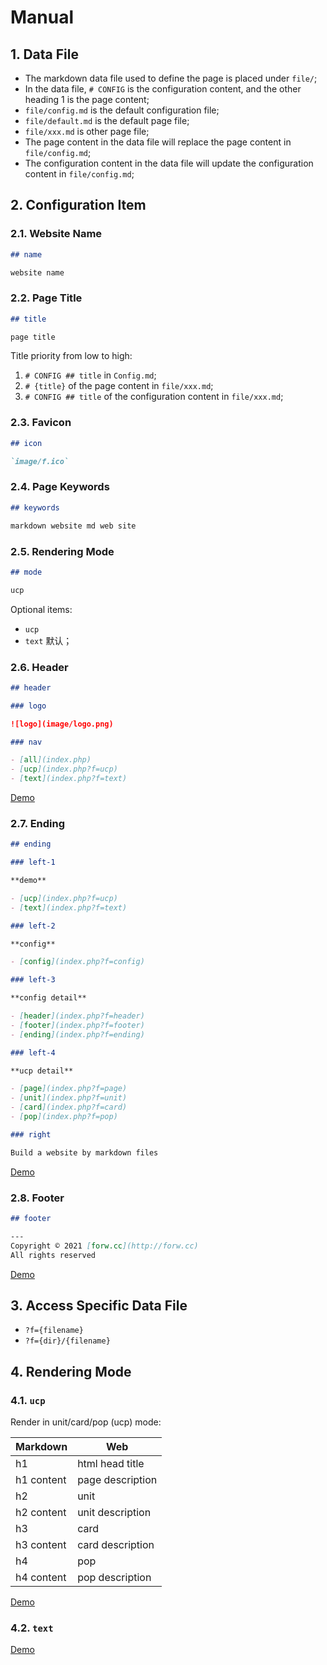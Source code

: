 # Manual

## 1. Data File

- The markdown data file used to define the page is placed under `file/`;
- In the data file, `# CONFIG` is the configuration content, and the other heading 1 is the page content;
- `file/config.md` is the default configuration file;
- `file/default.md` is the default page file;
- `file/xxx.md` is other page file;
- The page content in the data file will replace the page content in `file/config.md`;
- The configuration content in the data file will update the configuration content in `file/config.md`;

## 2. Configuration Item

### 2.1. Website Name

```markdown
## name

website name
```

### 2.2. Page Title

```markdown
## title

page title
```

Title priority from low to high:

1. `# CONFIG ## title` in `Config.md`;
1. `# {title}` of the page content in `file/xxx.md`;
1. `# CONFIG ## title` of the configuration content in `file/xxx.md`;

### 2.3. Favicon

```markdown
## icon

`image/f.ico`
```

### 2.4. Page Keywords

```markdown
## keywords

markdown website md web site
```

### 2.5. Rendering Mode

```markdown
## mode

ucp
```

Optional items:

- `ucp`
- `text` 默认；

### 2.6. Header

```markdown
## header

### logo

![logo](image/logo.png)

### nav

- [all](index.php)
- [ucp](index.php?f=ucp)
- [text](index.php?f=text)
```

[Demo](http://forw.cc/markdown-website/demo/?f=header)

### 2.7. Ending

```markdown
## ending

### left-1

**demo**

- [ucp](index.php?f=ucp)
- [text](index.php?f=text)

### left-2

**config**

- [config](index.php?f=config)

### left-3

**config detail**

- [header](index.php?f=header)
- [footer](index.php?f=footer)
- [ending](index.php?f=ending)

### left-4

**ucp detail**

- [page](index.php?f=page)
- [unit](index.php?f=unit)
- [card](index.php?f=card)
- [pop](index.php?f=pop)

### right

Build a website by markdown files  
```

[Demo](http://forw.cc/markdown-website/demo/?f=ending)

### 2.8. Footer

```markdown
## footer

---
Copyright © 2021 [forw.cc](http://forw.cc)   
All rights reserved 
```

[Demo](http://forw.cc/markdown-website/demo/?f=footer)

## 3. Access Specific Data File

- `?f={filename}`
- `?f={dir}/{filename}`

## 4. Rendering Mode

### 4.1. `ucp`

Render in unit/card/pop (ucp) mode:

| Markdown   | Web              |
| ---------- | ---------------- |
| h1         | html head title  |
| h1 content | page description |
| h2         | unit             |
| h2 content | unit description |
| h3         | card             |
| h3 content | card description |
| h4         | pop              |
| h4 content | pop description  |

[Demo](http://forw.cc/markdown-website/demo/?f=ucp)

### 4.2. `text`

[Demo](http://forw.cc/markdown-website/demo/?f=text)
